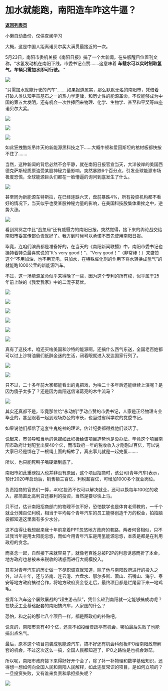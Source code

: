 # 加水就能跑，南阳造车咋这牛逼？

[**返回列表页**](/gzh/政事堂2019)

小懒自动备份，仅供查阅学习

  

大概，这是中国人距离诺贝尔奖大满贯最接近的一次。

  

5月23日，南阳市委机关报《南阳日报》搞了一个大新闻，在头版醒目位置刊文称，“水氢发动机在南阳下线，市委书记点赞.......这意味着
**车载水可以实时制取氢气，车辆只需加水即可行驶。** ”

  

![](https://mmbiz.qpic.cn/mmbiz_png/rxhS23yu8cMibC0449aHhPPtbkS2Ntq0O2y8KskArYIV56EErcCIr65KFh2wUwRPANDTfxibUVLxR6j3I6fEvhZQ/640?wx_fmt=png)

  

“只需加水就能行驶的汽车”........如果报道属实，那么默默无名的南阳市，凭借着打破人类认知宇宙基石之一的热力学定律，和历史性的能源革命，不仅能够成为中国的第五大发明，还有机会一次性捧回来物理、化学、生物学、甚至和平奖等四座诺贝尔大奖。

  

![](https://mmbiz.qpic.cn/mmbiz_jpg/rxhS23yu8cMibC0449aHhPPtbkS2Ntq0O4JpCO9eDxt80LDHsF9tUSnpc1v1hRwwEHeaCAeGK78wvUcNiaf875Iw/640?wx_fmt=jpeg)

![](https://mmbiz.qpic.cn/mmbiz_jpg/rxhS23yu8cMibC0449aHhPPtbkS2Ntq0O2icqn4Q0ksicVic4FBlumA5tRwcWbkzPicgPQuGbaVnRTEM8ASnKFrJBgQ/640?wx_fmt=jpeg)

![](https://mmbiz.qpic.cn/mmbiz_jpg/rxhS23yu8cMibC0449aHhPPtbkS2Ntq0OISnoUdej7uj4Mzl7As6GXEWzjzwVfFfuDj7NAInjY6onGLVXEGV4Cg/640?wx_fmt=jpeg)

  

如此狂拽酷炫吊炸天的新能源黑科技之下......大概牛顿和爱因斯坦的棺材板都快按不住了.......

  

当然，这种新闻的背后必然不会平静，就在南阳日报官宣当天，大洋彼岸的美国西德克萨斯轻质原油受某股神秘力量影响，突然暴跌6个百分点，引发全球能源市场极度恐慌，全球能源巨头们都在一脸懵逼的询问到底发生了什么。

  

![](https://mmbiz.qpic.cn/mmbiz_png/rxhS23yu8cMibC0449aHhPPtbkS2Ntq0OX5Eacd08e5ZlTjDueGSo4hwlbmAGhdpgwCP1gK69Qlv0wFibib5sgV5Q/640?wx_fmt=png)

  

甚至同为新能源车特斯拉，在已经连跌六天，盘前暴跌4%，所有投资机构都不看好的情况下，当天似乎也受某股神秘力量的影响，在美国科技股集体重挫之中，逆势大涨。

  

![](https://mmbiz.qpic.cn/mmbiz_png/rxhS23yu8cMibC0449aHhPPtbkS2Ntq0OmGyfG1nun6lvcv2X1iauBctgcqvTjYibfSwSrIsp0bR66VePEicIWPoDA/640?wx_fmt=png)

  

看到冥冥之中比“战忽局”还有威慑力的南阳日报，突然觉得，接下来的舆论战交给南阳市委宣传部负责就好了。我方到时候可以承诺不首先使用南阳日报。

  

毕竟，连咱们演员都是准备好的，在当天的《南阳新闻联播》中，南阳市委书记也操持着特总最喜欢说的“It's very good！”、“Very
good！”（非常棒！）来盛赞这个“不用加油，也不用充电，只加水，在特殊催化剂的作用下将水转换成氢气”的就能跑1000公里的新能源汽车。

  

不过，这一场能源革命似乎来得晚了一些，因为这个专利的所有权，似乎属于25年前上映的《我爱我家》中的二混子葛优。

  

![](https://mmbiz.qpic.cn/mmbiz_jpg/rxhS23yu8cMibC0449aHhPPtbkS2Ntq0OxMmQSCP6ub8ibaOIHnD51qGicC8hxPNCAce4MrPMg6WcpYia1iaMKofVHQ/640?wx_fmt=jpeg)

![](https://mmbiz.qpic.cn/mmbiz_jpg/rxhS23yu8cMibC0449aHhPPtbkS2Ntq0OwAVLAoNt89TtJ2QxxR03eP0repanWVsGGnTtsACXrvfC7O1nicYrOVA/640?wx_fmt=jpeg)

![](https://mmbiz.qpic.cn/mmbiz_png/rxhS23yu8cMibC0449aHhPPtbkS2Ntq0OQMhpIYuHy4tEGVIb9YVuzWTib1cEe2LJIsRrgTb8fDcFQxKiacLdYAlg/640?wx_fmt=png)

![](https://mmbiz.qpic.cn/mmbiz_png/rxhS23yu8cMibC0449aHhPPtbkS2Ntq0OX18DHBamgrjCZg11w3ghox6DK2DpnBp791CeZPXaTwoqCf8reWydyA/640?wx_fmt=png)

![](https://mmbiz.qpic.cn/mmbiz_png/rxhS23yu8cMibC0449aHhPPtbkS2Ntq0O07ibqticib1LRv8qeY16GY2OH4nIiapm1uqOXycIm3KCyia9icPOe9BAFagw/640?wx_fmt=png)

![](https://mmbiz.qpic.cn/mmbiz_png/rxhS23yu8cMibC0449aHhPPtbkS2Ntq0OsAvAuPC4P2T6jwYXhhqINQeDC5by9RVQCuichFvHPVMc7h4SfrlCibZA/640?wx_fmt=png)

  

真有了这技术，咱还买啥美国和沙特的能源啊，还搞什么西气东送，全国老百姓都可以过上沙特油霸们纸醉金迷的生活，闭着眼就进入发达国家行列了。

  

![](https://mmbiz.qpic.cn/mmbiz_png/rxhS23yu8cMibC0449aHhPPtbkS2Ntq0OqZictSSK9NCXcCicydvIwoyNRMrjMx6qP0s08CJLkXXwKElXKk72UqJQ/640?wx_fmt=png)

![](https://mmbiz.qpic.cn/mmbiz_png/rxhS23yu8cMibC0449aHhPPtbkS2Ntq0Oicibru49dsaKJE7E8oFMoDtBGYhEDZjuVQtghia1rpAo6ibduDdvdqkWug/640?wx_fmt=png)

  

只不过，二十多年前大家都能看出的鬼把戏，为啥二十多年后还能继续上演呢？是因为傻子太多了？还是因为南阳迷信诸葛亮的木牛流马？

  

![](https://mmbiz.qpic.cn/mmbiz_png/rxhS23yu8cMibC0449aHhPPtbkS2Ntq0OrIjOklIAcIkS3uC8CzG8M1bIACmBqYqRtJ8VZvd3ss4TiaKPItcxO6Q/640?wx_fmt=png)

  

其实还真都不是，毕竟那位给“永动机”手动点赞的市委书记，人家是正经物理专业毕业的，甚至跟着一起到现场办公的市长，也当过省科学院的党委书记。

  

如果说他们都信了这套牛鬼蛇神的理论，估计纪委都得找他们谈话了。

  

说起来，市领导和当地的党媒如此积极给该项目造势也是没办法，毕竟这个项目南阳市政府计划配套出资40个亿，而市政府一年的税收收入才刚刚过百亿，可以说大家已经是绑在了一根绳上面的蚂蚱了，真出事儿就是一起完蛋........

  

所以，也只能死鸭子嘴硬犟到底了。

  

南阳市如此重磅投入也并非没有原因，这个项目招商时，该公司(青年汽车)表示，预计2020年启动后，销售额三百亿，利税超百亿，可增加1000多个就业岗位。

  

负责招商的官员们一算，40亿投资不仅可以解决就业，还可以换每年100亿的收入，那简直比高利贷还暴利的投资，当然是要尽快上马。

  

只不过，估计南阳招商部门的物理不仅不好，恐怕数学也是体育老师教的，一千个就业分摊百亿利税，相当于平均每个青年汽车的员工能够创造千万的税金，拍拍脑袋都知道这里面有多少水分。

  

这不由得让我想起来我十年前拿着PPT忽悠地方政府的套路，两者何曾相似，只不过我当年是用太阳能忽悠，而如今用青年汽车是用氢能源忽悠，本质是都是在利用政府的贪念。

  

而贪念一起，自然接下来就容易了，就像老百姓总被P2P的利息诱惑而折了本金，地方政府也总被未来税收的诱惑而进行大规模投入。

  

其实对青年汽车的历史做一下尽职调查就知道，除了他与南阳政府进行的投入之外，过去十年，还与济南、连云港、六盘水、鄂尔多斯、萧山、石嘴山、海宁、泰安等地方政府搞过合作，将地方政府资金卷走后，最终项目都是烂尾留下来一地鸡毛。

  

投青年汽车这个屡败屡战的“超生游击队”，凭什么轮到南阳就一定能够搞成功呢？在缺乏工业基础配套的南阳搞汽车，人家图的什么？

  

恐怕，和之前的那七八个项目一样，都是图政府的补贴吧。

  

说真的，南阳市真有40个亿，还真不如投给贾跃亭有机会，哪怕最后失败了也能搞出点名气。

  

最后，原本这个项目包装成氢能源汽车，搞不好还有机会科创板IPO给南阳政府解套的机会，不过这次这么一搞，全国人民都知道了，IPO之路怕是也机会渺茫。

  

所以呢，南阳市政府接下来得好好开个会了，除了补一补物理和数学基础知识，还得想一想如何向全国人民和南阳人民解释，如此违反常识的项目，是如何立项的？一旦投资失败，又有谁来负责和承担损失呢？

  

![](https://mmbiz.qpic.cn/mmbiz_jpg/rxhS23yu8cMiatPvp0VIcSMibKUkTa4icp7AVT3HXAXydE25AT4ExJ5oTmvpq95aKo2xxu1XaJODX39BQVsSMxlvg/640?wx_fmt=jpeg)

